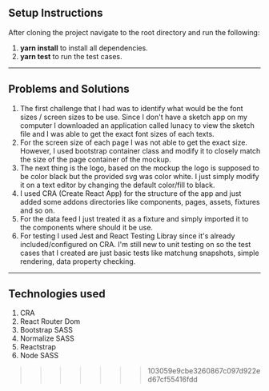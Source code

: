 ## Setup Instructions

After cloning the project navigate to the root directory and run the following:

1. **yarn install** to install all dependencies.
2. **yarn test** to run the test cases.

---

## Problems and Solutions

1. The first challenge that I had was to identify what would be the font sizes / screen sizes to be use. Since I don't have a sketch app on my computer I downloaded an application called lunacy to view the sketch file and I was able to get the exact font sizes of each texts. 
2. For the screen size of each page I was not able to get the exact size. However, I used bootstrap container class and modify it to closely match the size of the page container of the mockup.
3. The next thing is the logo, based on the mockup the logo is supposed to be color black but the provided svg was color white. I just simply modify it on a text editor by changing the default color/fill to black.
4. I used CRA (Create React App) for the structure of the app and just added some addons directories like components, pages, assets, fixtures and so on.
5. For the data feed I just treated it as a fixture and simply imported it to the components where should it be use.
6. For testing I used Jest and React Testing Libray since it's already included/configured on CRA. I'm still new to unit testing on so the test cases that I created are just basic tests like matchung snapshots, simple rendering, data property checking. 

---

## Technologies used
1. CRA
2. React Router Dom
3. Bootstrap SASS
4. Normalize SASS
5. Reactstrap
6. Node SASS

> > > > > > > 103059e9cbe3260867c097d922ed67cf55416fdd